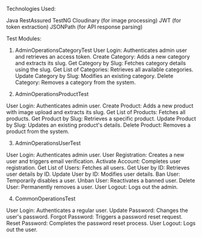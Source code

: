 Technologies Used:

Java
RestAssured
TestNG
Cloudinary (for image processing)
JWT (for token extraction)
JSONPath (for API response parsing)

Test Modules:

1. AdminOperationsCategoryTest
User Login: Authenticates admin user and retrieves an access token.
Create Category: Adds a new category and extracts its slug.
Get Category by Slug: Fetches category details using the slug.
Get List of Categories: Retrieves all available categories.
Update Category by Slug: Modifies an existing category.
Delete Category: Removes a category from the system.

2. AdminOperationsProductTest

User Login: Authenticates admin user.
Create Product: Adds a new product with image upload and extracts its slug.
Get List of Products: Fetches all products.
Get Product by Slug: Retrieves a specific product.
Update Product by Slug: Updates an existing product's details.
Delete Product: Removes a product from the system.

3. AdminOperationsUserTest

User Login: Authenticates admin user.
User Registration: Creates a new user and triggers email verification.
Activate Account: Completes user registration.
Get List of Users: Fetches all users.
Get User by ID: Retrieves user details by ID.
Update User by ID: Modifies user details.
Ban User: Temporarily disables a user.
Unban User: Reactivates a banned user.
Delete User: Permanently removes a user.
User Logout: Logs out the admin.

4. CommonOperationsTest

User Login: Authenticates a regular user.
Update Password: Changes the user's password.
Forgot Password: Triggers a password reset request.
Reset Password: Completes the password reset process.
User Logout: Logs out the user.


